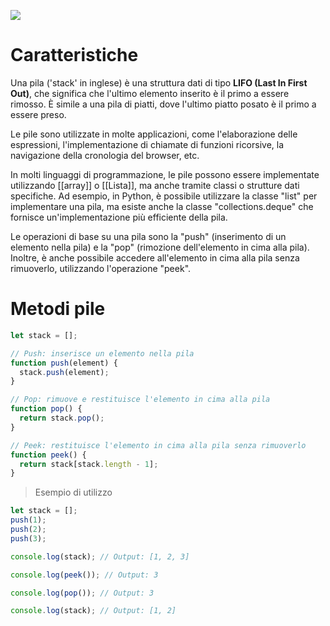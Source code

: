 
![](https://i.imgur.com/W1cgpBR.png)

# Caratteristiche

Una pila ('stack' in inglese) è una struttura dati di tipo **LIFO (Last In First Out)**, che significa che l'ultimo elemento inserito è il primo a essere rimosso. È simile a una pila di piatti, dove l'ultimo piatto posato è il primo a essere preso.

Le pile sono utilizzate in molte applicazioni, come l'elaborazione delle espressioni, l'implementazione di chiamate di funzioni ricorsive, la navigazione della cronologia del browser, etc.

In molti linguaggi di programmazione, le pile possono essere implementate utilizzando [[array]] o [[Lista]], ma anche tramite classi o strutture dati specifiche. Ad esempio, in Python, è possibile utilizzare la classe "list" per implementare una pila, ma esiste anche la classe "collections.deque" che fornisce un'implementazione più efficiente della pila.

Le operazioni di base su una pila sono la "push" (inserimento di un elemento nella pila) e la "pop" (rimozione dell'elemento in cima alla pila). Inoltre, è anche possibile accedere all'elemento in cima alla pila senza rimuoverlo, utilizzando l'operazione "peek".

# Metodi pile

```js
let stack = [];

// Push: inserisce un elemento nella pila
function push(element) {
  stack.push(element);
}

// Pop: rimuove e restituisce l'elemento in cima alla pila
function pop() {
  return stack.pop();
}

// Peek: restituisce l'elemento in cima alla pila senza rimuoverlo
function peek() {
  return stack[stack.length - 1];
}
```

>Esempio di utilizzo

```js
let stack = [];
push(1);
push(2);
push(3);

console.log(stack); // Output: [1, 2, 3]

console.log(peek()); // Output: 3

console.log(pop()); // Output: 3

console.log(stack); // Output: [1, 2]
```